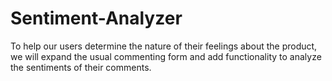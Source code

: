 # Sentiment-Analyzer
To help our users determine the nature of their feelings about the product, we will expand the usual commenting form and add functionality to analyze the sentiments of their comments.

